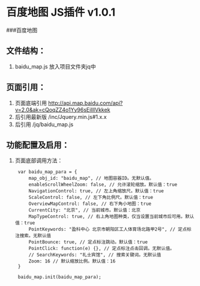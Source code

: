 # 百度地图 JS插件 v1.0.1
###百度地图

文件结构：
-------------
1. baidu_map.js 放入项目文件夹jq中

页面引用：
-------------
1. 页面底端引用 http://api.map.baidu.com/api?v=2.0&ak=cQoqZZ4o1Yy96sEiIlIVkkek
2. 后引用最新版 /inc/Jquery.min.js#1.x.x
3. 后引用 /jq/baidu_map.js

功能配置及启用：
--------------
1. 页面底部调用方法：

        var baidu_map_para = {
            map_obj_id: "baidu_map", // 地图容器ID。无默认值。
            enableScrollWheelZoom: false, // 允许滚轮缩放。默认值：true
            NavigationControl: true, // 左上角缩放尺。默认值：true
            ScaleControl: false, // 左下角比例尺。默认值：true
            OverviewMapControl: false, // 右下角小地图：true
            CurrentCity: "北京", // 当前城市。默认值：北京
            MapTypeControl: true, // 右上角地图种类，仅当设置当前城市后可用。默认值：true
            PointKeywords: "盈科中心 北京市朝阳区工人体育场北路甲2号", // 定点标注搜索。无默认值
            PointBounce: true, // 定点标注跳动。默认值：true
            PointClick: function(e) {}, // 定点标注点击回调。无默认值。
            // SearchKeywords: "礼士宾馆", // 搜索关键词。无默认值
            Zoom: 16 // 默认缩放比例。默认值：16
        }

        baidu_map.init(baidu_map_para);
